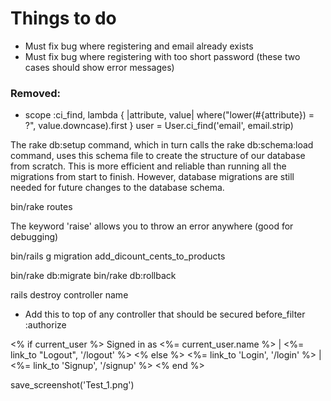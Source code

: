 # Things to do
* Must fix bug where registering and email already exists
* Must fix bug where registering with too short password (these two cases should show error messages)

### Removed:
* scope :ci_find, lambda { |attribute, value| where("lower(#{attribute}) = ?", value.downcase).first }
    user = User.ci_find('email', email.strip)

The rake db:setup command, which in turn calls the rake db:schema:load command, uses this schema file to create the structure of our database from scratch. This is more efficient and reliable than running all the migrations from start to finish. However, database migrations are still needed for future changes to the database schema.

bin/rake routes

The keyword 'raise' allows you to throw an error anywhere (good for debugging)

bin/rails g migration add_dicount_cents_to_products

bin/rake db:migrate
bin/rake db:rollback

rails destroy controller name

* Add this to top of any controller that should be secured
before_filter :authorize

<% if current_user %>
  Signed in as <%= current_user.name %> | <%= link_to "Logout", '/logout' %>
<% else %>
  <%= link_to 'Login', '/login' %> | <%= link_to 'Signup', '/signup' %>
<% end %>


save_screenshot('Test_1.png')
